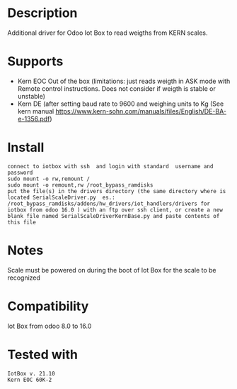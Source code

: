 # Description
Additional driver for Odoo Iot Box to read weigths from KERN scales. 
# Supports
- Kern EOC Out of the box (limitations: just reads weigth in ASK mode with Remote control instructions. Does not consider if weigth is stable or unstable)
- Kern DE (after setting  baud rate to 9600 and  weighing units to Kg (See kern manual https://www.kern-sohn.com/manuals/files/English/DE-BA-e-1356.pdf)


# Install
    connect to iotbox with ssh  and login with standard  username and password
    sudo mount -o rw,remount /
    sudo mount -o remount,rw /root_bypass_ramdisks
    put the file(s) in the drivers directory (the same directory where is located SerialScaleDriver.py  es.: /root_bypass_ramdisks/addons/hw_drivers/iot_handlers/drivers for iotbox from odoo 16.0 ) with an ftp over ssh client, or create a new blank file named SerialScaleDriverKernBase.py and paste contents of this file
    
# Notes
Scale must be powered on during the boot of Iot Box for the scale to be recognized
    
# Compatibility
Iot Box from odoo 8.0 to 16.0

# Tested with
    IotBox v. 21.10
    Kern EOC 60K-2 
